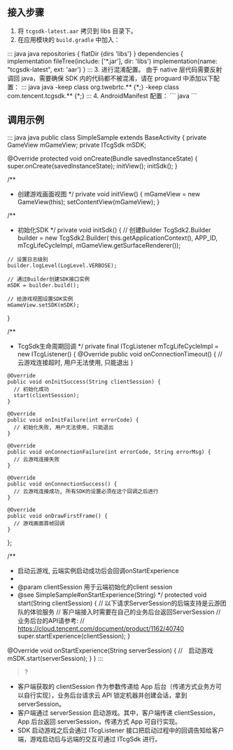 ## 接入步骤
1. 将 `tcgsdk-latest.aar` 拷贝到 libs 目录下。
2. 在应用模块的 `build.gradle` 中加入：
  <dx-codeblock>
  ::: java java
  repositories {
   flatDir {dirs 'libs'}
  }
  dependencies {
   implementation fileTree(include: ['*.jar'], dir: 'libs')
   implementation(name: "tcgsdk-latest", ext: 'aar')
  }
  :::
  </dx-codeblock>
3. 进行混淆配置。
  由于 native 层代码需要反射调回 java，需要确保 SDK 内的代码都不被混淆，请在 proguard 中添加以下配置：
  <dx-codeblock>
  ::: java java
  -keep class org.twebrtc.** {*;}
  -keep class com.tencent.tcgsdk.** {*;}
  :::
  </dx-codeblock>
4. AndroidManifest 配置：
``` java
<uses-feature android:glEsVersion ="0x00020000" android:required="true" />
```

[](id:demo)
## 调用示例
<dx-codeblock>
::: java java
public class SimpleSample extends BaseActivity {
  private GameView mGameView;
  private ITcgSdk mSDK;

  @Override
  protected void onCreate(Bundle savedInstanceState) {
    super.onCreate(savedInstanceState);
    initView();
    initSdk();
  }

  /**
   * 创建游戏画面视图
   */
  private void initView() {
    mGameView = new GameView(this);
    setContentView(mGameView);
  }

  /**
   * 初始化SDK
   */
  private void initSdk() {
    // 创建Builder
    TcgSdk2.Builder builder = new TcgSdk2.Builder(
        this.getApplicationContext(),
        APP_ID,
        mTcgLifeCycleImpl,
        mGameView.getSurfaceRenderer());

    // 设置日志级别
    builder.logLevel(LogLevel.VERBOSE);

    // 通过Builder创建SDK接口实例
    mSDK = builder.build();

    // 给游戏视图设置SDK实例
    mGameView.setSDK(mSDK);
  }


  /**
   * TcgSdk生命周期回调
   */
  private final ITcgListener mTcgLifeCycleImpl = new ITcgListener() {
    @Override
    public void onConnectionTimeout() {
      // 云游戏连接超时, 用户无法使用, 只能退出
    }

    @Override
    public void onInitSuccess(String clientSession) {
      // 初始化成功
      start(clientSession);
    }

    @Override
    public void onInitFailure(int errorCode) {
      // 初始化失败, 用户无法使用, 只能退出
    }

    @Override
    public void onConnectionFailure(int errorCode, String errorMsg) {
      // 云游戏连接失败
    }

    @Override
    public void onConnectionSuccess() {
      // 云游戏连接成功, 所有SDK的设置必须在这个回调之后进行
    }

    @Override
    public void onDrawFirstFrame() {
      // 游戏画面首帧回调
    }
  };

  /**
   * 启动云游戏, 云端实例启动成功后会回调onStartExperience
   *
   * @param clientSession 用于云端初始化的client session
   * @see SimpleSample#onStartExperience(String)
   */
  protected void start(String clientSession) {
    // 以下请求ServerSession的后端支持是云游团队的体验服务
    // 客户端接入时需要在自己的业务后台返回ServerSession
    // 业务后台的API请参考:
    // https://cloud.tencent.com/document/product/1162/40740
    super.startExperience(clientSession);
  }

  @Override
  void onStartExperience(String serverSession) {
    //　启动游戏
    mSDK.start(serverSession);
  }
}
:::
</dx-codeblock>

>? 
- 客户端获取的 clientSession 作为参数传递给 App 后台（传递方式业务方可以自行实现），业务后台请求云 API 锁定机器并创建会话，拿到 serverSession。
- 客户端通过 serverSession 启动游戏。其中，客户端传递 clientSession，App 后台返回 serverSession，传递方式 App 可自行实现。
- SDK 启动游戏之后会通过 ITcgListener 接口把启动过程中的回调告知给客户端，游戏启动后与远端的交互可通过 ITcgSdk 进行。
